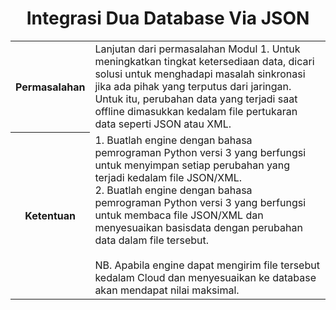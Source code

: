 <html>
  <h1 style="text-align:center;">Integrasi Dua Database Via JSON</h1>
<body>
<table>
<tr>
<th>Permasalahan</th>
<td>Lanjutan dari permasalahan Modul 1. Untuk meningkatkan tingkat ketersediaan data, dicari solusi untuk menghadapi masalah sinkronasi jika ada pihak yang terputus dari jaringan. Untuk itu, perubahan data yang terjadi saat offline dimasukkan kedalam file pertukaran data seperti JSON atau XML.</td>
</tr>
<tr>
<th>Ketentuan</th>	  
<td>1.	Buatlah engine dengan bahasa pemrograman Python versi 3 yang berfungsi untuk menyimpan setiap perubahan yang terjadi kedalam file JSON/XML.<br>2.	Buatlah engine dengan bahasa pemrograman Python versi 3 yang berfungsi untuk membaca file JSON/XML dan menyesuaikan basisdata dengan perubahan data dalam file tersebut.<br><br>NB. Apabila engine dapat mengirim file tersebut kedalam Cloud dan menyesuaikan ke database akan mendapat nilai maksimal.
</td>
</tr>
</table>
</body>
</html>
